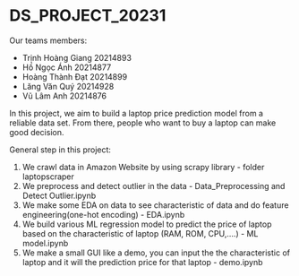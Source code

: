 # DS_PROJECT_20231
Our teams members:
  - Trịnh Hoàng Giang 20214893
  - Hồ Ngọc Ánh 20214877
  - Hoàng Thành Đạt 20214899
  - Lăng Văn Quý 20214928
  - Vũ Lâm Anh 20214876

In this project, we aim to build a laptop price prediction model from a reliable data set. From there, people who want to buy a laptop can make good decision.

General step in this project:
  1. We crawl data in Amazon Website by using scrapy library - folder laptopscraper
  2. We preprocess and detect outlier in the data - Data_Preprocessing and Detect Outlier.ipynb
  3. We make some EDA on data to see characteristic of data and do feature engineering(one-hot encoding) - EDA.ipynb
  4. We build various ML regression model to predict the price of laptop based on the characteristic of laptop (RAM, ROM, CPU,....) - ML model.ipynb
  5. We make a small GUI like a demo, you can input the the characteristic of laptop and it will the prediction price for that laptop - demo.ipynb

   
